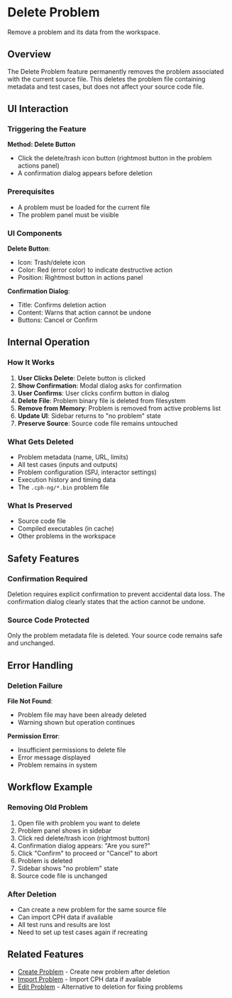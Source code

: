 # Delete Problem

Remove a problem and its data from the workspace.

## Overview

The Delete Problem feature permanently removes the problem associated with the current source file. This deletes the problem file containing metadata and test cases, but does not affect your source code file.

## UI Interaction

### Triggering the Feature

**Method: Delete Button**
- Click the delete/trash icon button (rightmost button in the problem actions panel)
- A confirmation dialog appears before deletion

### Prerequisites

- A problem must be loaded for the current file
- The problem panel must be visible

### UI Components

**Delete Button**:
- Icon: Trash/delete icon
- Color: Red (error color) to indicate destructive action
- Position: Rightmost button in actions panel

**Confirmation Dialog**:
- Title: Confirms deletion action
- Content: Warns that action cannot be undone
- Buttons: Cancel or Confirm

## Internal Operation

### How It Works

1. **User Clicks Delete**: Delete button is clicked
2. **Show Confirmation**: Modal dialog asks for confirmation
3. **User Confirms**: User clicks confirm button in dialog
4. **Delete File**: Problem binary file is deleted from filesystem
5. **Remove from Memory**: Problem is removed from active problems list
6. **Update UI**: Sidebar returns to "no problem" state
7. **Preserve Source**: Source code file remains untouched

### What Gets Deleted

- Problem metadata (name, URL, limits)
- All test cases (inputs and outputs)
- Problem configuration (SPJ, interactor settings)
- Execution history and timing data
- The `.cph-ng/*.bin` problem file

### What Is Preserved

- Source code file
- Compiled executables (in cache)
- Other problems in the workspace

## Safety Features

### Confirmation Required

Deletion requires explicit confirmation to prevent accidental data loss. The confirmation dialog clearly states that the action cannot be undone.

### Source Code Protected

Only the problem metadata file is deleted. Your source code remains safe and unchanged.

## Error Handling

### Deletion Failure

**File Not Found**:
- Problem file may have been already deleted
- Warning shown but operation continues

**Permission Error**:
- Insufficient permissions to delete file
- Error message displayed
- Problem remains in system

## Workflow Example

### Removing Old Problem

1. Open file with problem you want to delete
2. Problem panel shows in sidebar
3. Click red delete/trash icon (rightmost button)
4. Confirmation dialog appears: "Are you sure?"
5. Click "Confirm" to proceed or "Cancel" to abort
6. Problem is deleted
7. Sidebar shows "no problem" state
8. Source code file is unchanged

### After Deletion

- Can create a new problem for the same source file
- Can import CPH data if available
- All test runs and results are lost
- Need to set up test cases again if recreating

## Related Features

- [Create Problem](create-problem.md) - Create new problem after deletion
- [Import Problem](import-problem.md) - Import CPH data if available
- [Edit Problem](edit-problem.md) - Alternative to deletion for fixing problems

